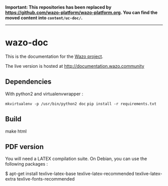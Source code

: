__Important: This repositories has been replaced by https://github.com/wazo-platform/wazo-platform.org. You can
find the moved content into `content/uc-doc/`.__

---------------------------------

wazo-doc
========

This is the documentation for the [Wazo project](http://wazo.community "Wazo homepage").

The live version is hosted at http://documentation.wazo.community


Dependencies
------------

With python2 and virtualenvwrapper :

`mkvirtualenv -p /usr/bin/python2 doc`
`pip install -r requirements.txt`


Build
-----

   make html


PDF version
-----------

You will need a LATEX compilation suite. On Debian, you can use the following
packages :

$ apt-get install texlive-latex-base texlive-latex-recommended
texlive-latex-extra texlive-fonts-recommended
